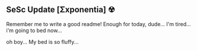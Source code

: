 ## SeSc Update [Σxponentia] ☢

Remember me to write a good readme!
Enough for today, dude...
I'm tired... i'm going to bed now...






oh boy... My bed is so fluffy...
